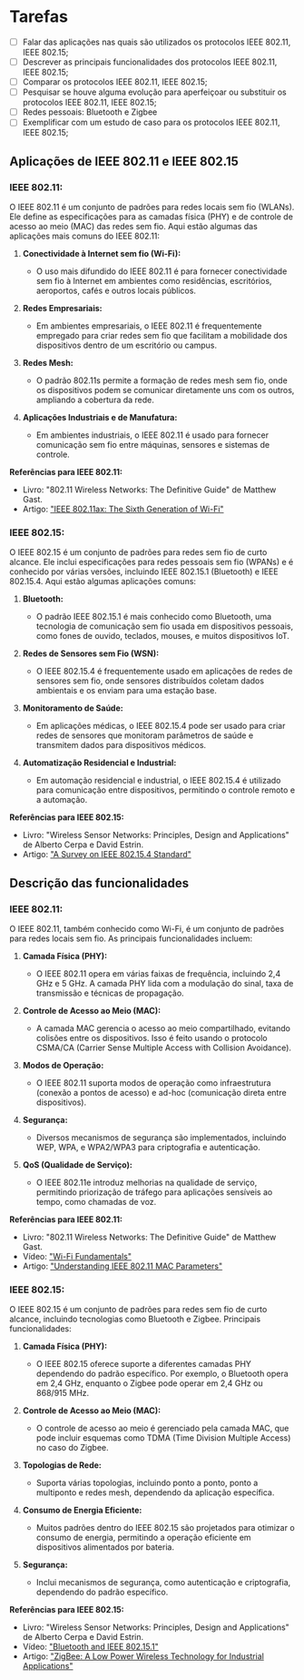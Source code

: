# Tarefas

* [ ] Falar das aplicações nas quais são utilizados os protocolos IEEE 802.11, IEEE 802.15;
* [ ] Descrever as principais funcionalidades dos protocolos IEEE 802.11, IEEE 802.15;
* [ ] Comparar os protocolos  IEEE 802.11, IEEE 802.15;
* [ ] Pesquisar se houve alguma evolução para aperfeiçoar ou substituir os protocolos IEEE 802.11, IEEE 802.15;
* [ ] Redes pessoais: Bluetooth e Zigbee
* [ ] Exemplificar com um estudo de caso para os protocolos IEEE 802.11, IEEE 802.15;

## Aplicações de IEEE 802.11 e IEEE 802.15

### **IEEE 802.11:**

O IEEE 802.11 é um conjunto de padrões para redes locais sem fio (WLANs). Ele define as especificações para as camadas física (PHY) e de controle de acesso ao meio (MAC) das redes sem fio. Aqui estão algumas das aplicações mais comuns do IEEE 802.11:

1. **Conectividade à Internet sem fio (Wi-Fi):**
   - O uso mais difundido do IEEE 802.11 é para fornecer conectividade sem fio à Internet em ambientes como residências, escritórios, aeroportos, cafés e outros locais públicos.

2. **Redes Empresariais:**
   - Em ambientes empresariais, o IEEE 802.11 é frequentemente empregado para criar redes sem fio que facilitam a mobilidade dos dispositivos dentro de um escritório ou campus.

3. **Redes Mesh:**
   - O padrão 802.11s permite a formação de redes mesh sem fio, onde os dispositivos podem se comunicar diretamente uns com os outros, ampliando a cobertura da rede.

4. **Aplicações Industriais e de Manufatura:**
   - Em ambientes industriais, o IEEE 802.11 é usado para fornecer comunicação sem fio entre máquinas, sensores e sistemas de controle.

**Referências para IEEE 802.11:**
- Livro: "802.11 Wireless Networks: The Definitive Guide" de Matthew Gast.
- Artigo: ["IEEE 802.11ax: The Sixth Generation of Wi-Fi"](https://www.cio.com/article/3237548/ieee-802-11ax-the-sixth-generation-of-wi-fi.html)

### **IEEE 802.15:**

O IEEE 802.15 é um conjunto de padrões para redes sem fio de curto alcance. Ele inclui especificações para redes pessoais sem fio (WPANs) e é conhecido por várias versões, incluindo IEEE 802.15.1 (Bluetooth) e IEEE 802.15.4. Aqui estão algumas aplicações comuns:

1. **Bluetooth:**
   - O padrão IEEE 802.15.1 é mais conhecido como Bluetooth, uma tecnologia de comunicação sem fio usada em dispositivos pessoais, como fones de ouvido, teclados, mouses, e muitos dispositivos IoT.

2. **Redes de Sensores sem Fio (WSN):**
   - O IEEE 802.15.4 é frequentemente usado em aplicações de redes de sensores sem fio, onde sensores distribuídos coletam dados ambientais e os enviam para uma estação base.

3. **Monitoramento de Saúde:**
   - Em aplicações médicas, o IEEE 802.15.4 pode ser usado para criar redes de sensores que monitoram parâmetros de saúde e transmitem dados para dispositivos médicos.

4. **Automatização Residencial e Industrial:**
   - Em automação residencial e industrial, o IEEE 802.15.4 é utilizado para comunicação entre dispositivos, permitindo o controle remoto e a automação.

**Referências para IEEE 802.15:**
- Livro: "Wireless Sensor Networks: Principles, Design and Applications" de Alberto Cerpa e David Estrin.
- Artigo: ["A Survey on IEEE 802.15.4 Standard"](https://www.hindawi.com/journals/tswj/2014/218568/)

## Descrição das funcionalidades

### **IEEE 802.11:**

O IEEE 802.11, também conhecido como Wi-Fi, é um conjunto de padrões para redes locais sem fio. As principais funcionalidades incluem:

1. **Camada Física (PHY):**
   - O IEEE 802.11 opera em várias faixas de frequência, incluindo 2,4 GHz e 5 GHz. A camada PHY lida com a modulação do sinal, taxa de transmissão e técnicas de propagação.

2. **Controle de Acesso ao Meio (MAC):**
   - A camada MAC gerencia o acesso ao meio compartilhado, evitando colisões entre os dispositivos. Isso é feito usando o protocolo CSMA/CA (Carrier Sense Multiple Access with Collision Avoidance).

3. **Modos de Operação:**
   - O IEEE 802.11 suporta modos de operação como infraestrutura (conexão a pontos de acesso) e ad-hoc (comunicação direta entre dispositivos).

4. **Segurança:**
   - Diversos mecanismos de segurança são implementados, incluindo WEP, WPA, e WPA2/WPA3 para criptografia e autenticação.

5. **QoS (Qualidade de Serviço):**
   - O IEEE 802.11e introduz melhorias na qualidade de serviço, permitindo priorização de tráfego para aplicações sensíveis ao tempo, como chamadas de voz.

**Referências para IEEE 802.11:**
- Livro: "802.11 Wireless Networks: The Definitive Guide" de Matthew Gast.
- Vídeo: ["Wi-Fi Fundamentals"](https://www.youtube.com/watch?v=9C2iUoG6p2g)
- Artigo: ["Understanding IEEE 802.11 MAC Parameters"](https://ieeexplore.ieee.org/document/5191771)

### **IEEE 802.15:**

O IEEE 802.15 é um conjunto de padrões para redes sem fio de curto alcance, incluindo tecnologias como Bluetooth e Zigbee. Principais funcionalidades:

1. **Camada Física (PHY):**
   - O IEEE 802.15 oferece suporte a diferentes camadas PHY dependendo do padrão específico. Por exemplo, o Bluetooth opera em 2,4 GHz, enquanto o Zigbee pode operar em 2,4 GHz ou 868/915 MHz.

2. **Controle de Acesso ao Meio (MAC):**
   - O controle de acesso ao meio é gerenciado pela camada MAC, que pode incluir esquemas como TDMA (Time Division Multiple Access) no caso do Zigbee.

3. **Topologias de Rede:**
   - Suporta várias topologias, incluindo ponto a ponto, ponto a multiponto e redes mesh, dependendo da aplicação específica.

4. **Consumo de Energia Eficiente:**
   - Muitos padrões dentro do IEEE 802.15 são projetados para otimizar o consumo de energia, permitindo a operação eficiente em dispositivos alimentados por bateria.

5. **Segurança:**
   - Inclui mecanismos de segurança, como autenticação e criptografia, dependendo do padrão específico.

**Referências para IEEE 802.15:**
- Livro: "Wireless Sensor Networks: Principles, Design and Applications" de Alberto Cerpa e David Estrin.
- Vídeo: ["Bluetooth and IEEE 802.15.1"](https://www.youtube.com/watch?v=JrmmzYDiFs0)
- Artigo: ["ZigBee: A Low Power Wireless Technology for Industrial Applications"](https://ieeexplore.ieee.org/document/1641341)